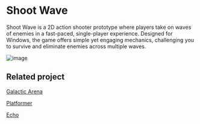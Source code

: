 # Shoot Wave
Shoot Wave is a 2D action shooter prototype where players take on waves of enemies in a fast-paced, single-player experience. Designed for Windows, the game offers simple yet engaging mechanics, challenging you to survive and eliminate enemies across multiple waves.

![image](https://github.com/user-attachments/assets/74f1266b-69ae-4396-9128-b119f5f7bfb9)

## Related project
[Galactic Arena](https://github.com/LolinEagle/Project_Galactic_Arena)

[Platformer](https://github.com/LolinEagle/Project_Platformer)

[Echo](https://github.com/LolinEagle/Project_Echo)
